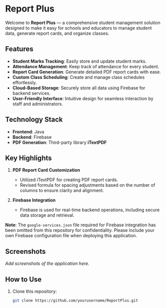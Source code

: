 # Report Plus  

Welcome to **Report Plus** — a comprehensive student management solution designed to make it easy for schools and educators to manage student data, generate report cards, and organize classes.  

## Features  

- **Student Marks Tracking**: Easily store and update student marks.  
- **Attendance Management**: Keep track of attendance for every student.  
- **Report Card Generation**: Generate detailed PDF report cards with ease.  
- **Custom Class Scheduling**: Create and manage class schedules effortlessly.  
- **Cloud-Based Storage**: Securely store all data using Firebase for backend services.  
- **User-Friendly Interface**: Intuitive design for seamless interaction by staff and administrators.  

## Technology Stack  

- **Frontend**: Java  
- **Backend**: Firebase  
- **PDF Generation**: Third-party library **iTextPDF**  

## Key Highlights  

1. **PDF Report Card Customization**  
   - Utilized iTextPDF for creating PDF report cards.  
   - Revised formula for spacing adjustments based on the number of columns to ensure clarity and alignment.  

2. **Firebase Integration**  
   - Firebase is used for real-time backend operations, including secure data storage and retrieval.  

**Note**: The `google-services.json` file required for Firebase integration has been omitted from this repository for confidentiality. Please include your own Firebase configuration file when deploying this application.  

## Screenshots  

_Add screenshots of the application here._  

## How to Use  

1. Clone this repository:  
   ```bash  
   git clone https://github.com/yourusername/ReportPlus.git  
